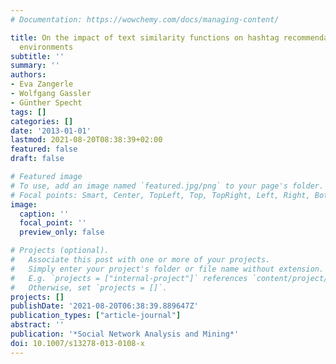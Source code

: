 ```yaml
---
# Documentation: https://wowchemy.com/docs/managing-content/

title: On the impact of text similarity functions on hashtag recommendations in microblogging
  environments
subtitle: ''
summary: ''
authors:
- Eva Zangerle
- Wolfgang Gassler
- Günther Specht
tags: []
categories: []
date: '2013-01-01'
lastmod: 2021-08-20T08:38:39+02:00
featured: false
draft: false

# Featured image
# To use, add an image named `featured.jpg/png` to your page's folder.
# Focal points: Smart, Center, TopLeft, Top, TopRight, Left, Right, BottomLeft, Bottom, BottomRight.
image:
  caption: ''
  focal_point: ''
  preview_only: false

# Projects (optional).
#   Associate this post with one or more of your projects.
#   Simply enter your project's folder or file name without extension.
#   E.g. `projects = ["internal-project"]` references `content/project/deep-learning/index.md`.
#   Otherwise, set `projects = []`.
projects: []
publishDate: '2021-08-20T06:38:39.889647Z'
publication_types: ["article-journal"]
abstract: ''
publication: '*Social Network Analysis and Mining*'
doi: 10.1007/s13278-013-0108-x
---
```

